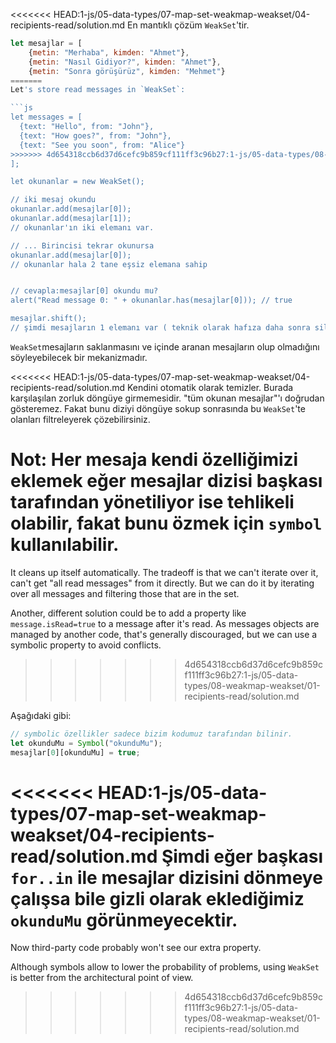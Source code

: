 <<<<<<< HEAD:1-js/05-data-types/07-map-set-weakmap-weakset/04-recipients-read/solution.md
En mantıklı çözüm `WeakSet`'tir.

```js
let mesajlar = [
    {metin: "Merhaba", kimden: "Ahmet"},
    {metin: "Nasıl Gidiyor?", kimden: "Ahmet"},
    {metin: "Sonra görüşürüz", kimden: "Mehmet"}
=======
Let's store read messages in `WeakSet`:

```js
let messages = [
  {text: "Hello", from: "John"},
  {text: "How goes?", from: "John"},
  {text: "See you soon", from: "Alice"}
>>>>>>> 4d654318ccb6d37d6cefc9b859cf111ff3c96b27:1-js/05-data-types/08-weakmap-weakset/01-recipients-read/solution.md
];

let okunanlar = new WeakSet();

// iki mesaj okundu
okunanlar.add(mesajlar[0]);
okunanlar.add(mesajlar[1]);
// okunanlar'ın iki elemanı var.

// ... Birincisi tekrar okunursa
okunanlar.add(mesajlar[0]);
// okunanlar hala 2 tane eşsiz elemana sahip


// cevapla:mesajlar[0] okundu mu?
alert("Read message 0: " + okunanlar.has(mesajlar[0])); // true

mesajlar.shift();
// şimdi mesajların 1 elemanı var ( teknik olarak hafıza daha sonra silinebilir)
```

`WeakSet`mesajların saklanmasını ve içinde aranan mesajların olup olmadığını söyleyebilecek bir mekanizmadır.

<<<<<<< HEAD:1-js/05-data-types/07-map-set-weakmap-weakset/04-recipients-read/solution.md
Kendini otomatik olarak temizler. Burada karşılaşılan zorluk döngüye girmemesidir. "tüm okunan mesajlar"'ı doğrudan gösteremez. Fakat bunu diziyi döngüye sokup sonrasında bu `WeakSet`'te olanları filtreleyerek çözebilirsiniz.

Not: Her mesaja kendi özelliğimizi eklemek eğer mesajlar dizisi başkası tarafından yönetiliyor ise tehlikeli olabilir, fakat bunu özmek için `symbol` kullanılabilir.
=======
It cleans up itself automatically. The tradeoff is that we can't iterate over it,  can't get "all read messages" from it directly. But we can do it by iterating over all messages and filtering those that are in the set.

Another, different solution could be to add a property like `message.isRead=true` to a message after it's read. As messages objects are managed by another code, that's generally discouraged, but we can use a symbolic property to avoid conflicts.
>>>>>>> 4d654318ccb6d37d6cefc9b859cf111ff3c96b27:1-js/05-data-types/08-weakmap-weakset/01-recipients-read/solution.md

Aşağıdaki gibi:
```js
// symbolic özellikler sadece bizim kodumuz tarafından bilinir.
let okunduMu = Symbol("okunduMu");
mesajlar[0][okunduMu] = true;
```
<<<<<<< HEAD:1-js/05-data-types/07-map-set-weakmap-weakset/04-recipients-read/solution.md
Şimdi eğer başkası `for..in` ile mesajlar dizisini dönmeye çalışsa bile gizli olarak eklediğimiz `okunduMu` görünmeyecektir.
=======

Now third-party code probably won't see our extra property.

Although symbols allow to lower the probability of problems, using `WeakSet` is better from the architectural point of view.
>>>>>>> 4d654318ccb6d37d6cefc9b859cf111ff3c96b27:1-js/05-data-types/08-weakmap-weakset/01-recipients-read/solution.md
